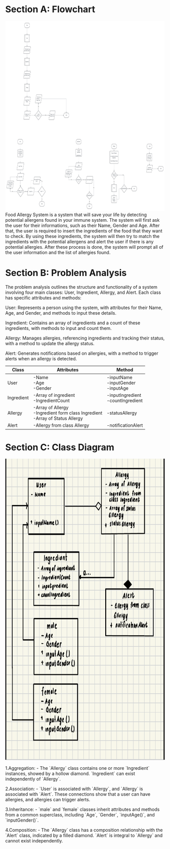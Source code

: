 <!DOCTYPE html>
<html>

<body class="stackedit">
  <div class="stackedit__html"><h1 id="section-a-flowchart">Section A: Flowchart</h1>
    <img src="../Proposal/Image/Flowchart.png" width="7000" height="600">
    Food Allergy System is a system that will save your life by detecting potential allergens found in your immune system. The system will first ask the user for their informations, such as their Name, Gender and Age. After that, the user is required to insert the ingredients of the food that they want to check. By using these ingredients, the system will then try to match the ingredients with the potential allergens and alert the user if there is any potential allergies. After these process is done, the system will prompt all of the user information and the list of allergies found.
  </img>

<h1 id="section-b-problem-analysis">Section B: Problem Analysis</h1>

<table>
<thead>
<tr>
<th>Class</th>
<th>Attributes</th>
<th>Method</th>
</tr>
</thead>
<tbody>
<tr>
<td>User</td>
<td>-Name
<br>-Age
<br>-Gender</td>
  <td>-inputName<br>-inputGender<br>-inputAge </td>
        </tr>
</tr>
<td>Ingredient</td>
<td>-Array of ingredient
<br>-IngredientCount</td>  
  <td>-inputIngredient<br>-countIngredient</td>
        </tr>
<tr>
<td>Allergy</td>
<td>-Array of Allergy
<br>-Ingredient form class Ingredient
<br>-Array of Status Allergy</td>
  <td>-statusAllergy</td>
        </tr>
  <tr>
<td>Alert</td>
<td>-Allergy from class Allergy</td>
  <td>-notificationAlert</td>
        </tr>

<p>The problem analysis outlines the structure and functionality of a system involving four main classes: User, Ingredient, Allergy, and Alert. Each class has specific attributes and methods:

<p>User: Represents a person using the system, with attributes for their Name, Age, and Gender, and methods to input these details.</p>
<p>Ingredient: Contains an array of ingredients and a count of these ingredients, with methods to input and count them.</p>
<p>Allergy: Manages allergies, referencing ingredients and tracking their status, with a method to update the allergy status.</p>
<p>Alert: Generates notifications based on allergies, with a method to trigger alerts when an allergy is detected.</p>

</tr>
</tbody>
</table><h1 id="section-c-class-diagram">Section C: Class Diagram</h1>
<img src="../Proposal/Image/Screenshot 2024-05-28 215950.png" width="7000" height="950">
 <p>1.Aggregation:
- The `Allergy` class contains one or more
`Ingredient` instances, showed by a hollow
diamond. `Ingredient` can exist independently
of `Allergy`.</p>
 <p>2.Association:
- `User` is associated with `Allergy`, and
`Allergy` is associated with `Alert`. These
connections show that a user can have
allergies, and allergies can trigger alerts. </p>
 <p>3.Inheritance:
- `male` and `female` classes inherit
attributes and methods from a common
superclass, including `Age`, `Gender`,
`inputAge()`, and `inputGender()`. </p>
 <p>4.Composition:
- The `Allergy` class has a composition
relationship with the `Alert` class, indicated by
a filled diamond. `Alert` is integral to `Allergy`
and cannot exist independently. </p>
</img>
</div>
</body>

</html>
